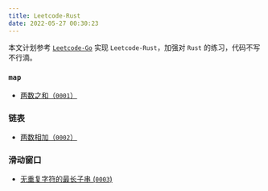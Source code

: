 ```yaml
---
title: Leetcode-Rust
date: 2022-05-27 00:30:23
---
```


本文计划参考 [`Leetcode-Go`](https://books.halfrost.com/leetcode/) 实现 `Leetcode-Rust`，加强对 `Rust` 的练习，代码不写不行滴。

### `map`

- [两数之和（`0001`）](/2022/05/27/Leetcode-Rust/two-sum-0001/)

### 链表

- [两数相加（`0002`）](/2022/05/30/Leetcode-Rust/two-number-add-0002/)

### 滑动窗口

- [无重复字符的最长子串 (`0003`)](/2022/05/30/Leetcode-Rust/longest-substring-without-repeating-characters-0003/)